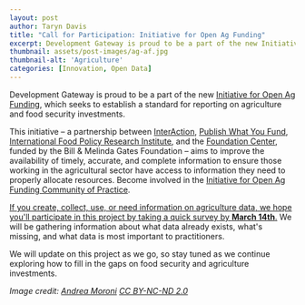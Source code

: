 ```yaml
---
layout: post
author: Taryn Davis
title: "Call for Participation: Initiative for Open Ag Funding"
excerpt: Development Gateway is proud to be a part of the new Initiative for Open Ag Funding, which seeks to establish...
thumbnail: assets/post-images/ag-af.jpg
thumbnail-alt: 'Agriculture'
categories: [Innovation, Open Data]
---
```


Development Gateway is proud to be a part of the new [Initiative for Open Ag Funding](https://www.interaction.org/project/open-ag-funding/overview), which seeks to establish a standard for reporting on agriculture and food security investments. 

This initiative – a partnership between [InterAction](https://www.interaction.org), [Publish What You Fund](http://www.publishwhatyoufund.org/), [International Food Policy Research Institute](http://www.ifpri.org/), and the [Foundation Center](http://foundationcenter.org/), funded by the Bill & Melinda Gates Foundation – aims to improve the availability of timely, accurate, and complete information to ensure those working in the agricultural sector have access to information they need to properly allocate resources. Become involved in the [Initiative for Open Ag Funding Community of Practice](https://www.interaction.org/project/open-ag-funding/get-involved).

[If you create, collect, use, or need information on agriculture data, we hope you'll participate in this project by taking a quick survey by **March 14th**.](http://opendataservices.limequery.org/index.php/survey/index/sid/188291) We will be gathering information about what data already exists, what's missing, and what data is most important to practitioners.

We will update on this project as we go, so stay tuned as we continue exploring how to fill in the gaps on food security and agriculture investments.

*Image credit: [Andrea Moroni](https://www.flickr.com/photos/bandytam/15484001043/in/photolist-pAgy4e-91Hcj-GEmmy-6j4V1v-bfm6tz-aK1ZGn-7dSA84-cVA8zN-nshaHh-9cuo8X-bnTMjr-9nPKaf-seBUct-97cJS2-aK22Fp-97fQPS-orPorc-bnszAM-6Gb2Z5-e1EQPs-hymtQz-fzWNHY-rumAVt-bnTk3X-2PASsp-cuufg7-beSxae-8eDmXs-8vyqZH-Dy567N-fz8EjH-9nPP19-kj6G6z-hymvoA-aUnKzV-58bmYA-beXpQc-2HLEt3-cby4hY-bnszsz-ednJNs-cVzZjs-rs4Rp5-oJatX8-ajKZF9-E1dkyr-8gLyR8-8rVwwX-rcUBSR-bnTbBp) [CC BY-NC-ND 2.0](https://creativecommons.org/licenses/by-nc-nd/2.0/)*
